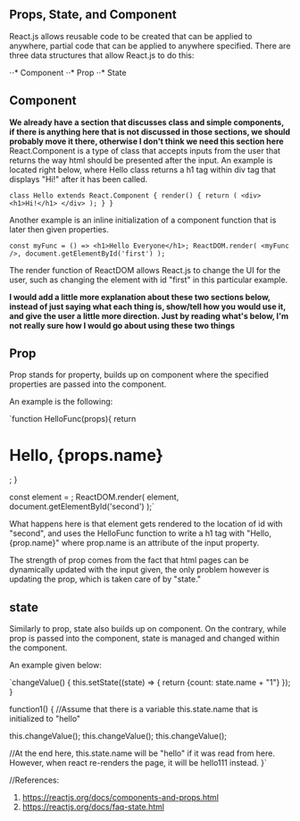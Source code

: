 ## Props, State, and Component

React.js allows reusable code to be created that can be applied to anywhere, partial code that can be applied to anywhere specified.  There are three data structures that allow React.js to do this:

⋅⋅* Component
⋅⋅* Prop
⋅⋅* State

## Component
**We already have a section that discusses class and simple components, if there is anything here that is not discussed in those sections, we should probably move it there, otherwise I don't think we need this section here**
React.Component is a type of class that accepts inputs from the user that returns the way html should be presented after the input. An example is located right below, where Hello class returns a h1 tag within div tag that displays "Hi!" after it has been called.

`class Hello extends React.Component {
   render() {
      return (
         <div>
            <h1>Hi!</h1>
         </div>
      );
   }
}`

Another example is an inline initialization of a component function that is later then given properties.

`const myFunc = () => <h1>Hello Everyone</h1>;
ReactDOM.render(
    <myFunc />,
    document.getElementById('first')
);`

The render function of ReactDOM allows React.js to change the UI for the user, such as changing the element with id "first" in this particular example.

**I would add a little more explanation about these two sections below, instead of just saying what each thing is, show/tell how you would use it, and give the user a little more direction. Just by reading what's below, I'm not really sure how I would go about using these two things**
## Prop

Prop stands for property, builds up on component where the specified properties are passed into the component.

An example is the following:

`function HelloFunc(props){
  return <h1>Hello, {props.name} </h1>;
}

const element = <HelloFunc name = "John"/>;
ReactDOM.render(
  element,
  document.getElementById('second')
);`

What happens here is that element gets rendered to the location of id with "second", and uses the HelloFunc function to write a h1 tag with "Hello, {prop.name}" where prop.name is an attribute of the input property.

The strength of prop comes from the fact that html pages can be dynamically updated with the input given, the only problem however is updating the prop, which is taken care of by "state."

## state

Similarly to prop, state also builds up on component. On the contrary, while prop is passed into the component, state is managed and changed within the component.

An example given below:

`changeValue() {
  this.setState((state) => {
    return {count: state.name + "1"}
  });
}

function1() {
  //Assume that there is a variable this.state.name that is initialized to "hello"

  this.changeValue();
  this.changeValue();
  this.changeValue();

  //At the end here, this.state.name will be "hello" if it was read from here. However, when react re-renders the page, it will be hello111 instead.
}`




//References:
1. https://reactjs.org/docs/components-and-props.html
2. https://reactjs.org/docs/faq-state.html
